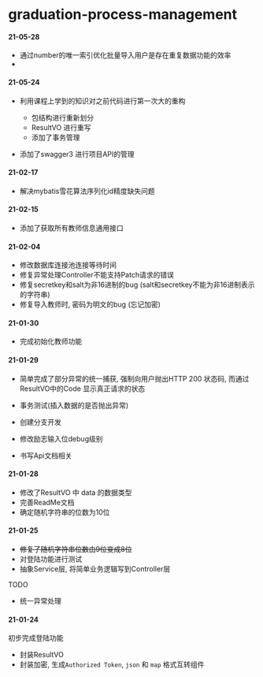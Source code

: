 # graduation-process-management

#### 21-05-28
- 通过number的唯一索引优化批量导入用户是存在重复数据功能的效率
- 
#### 21-05-24
- 利用课程上学到的知识对之前代码进行第一次大的重构
    - 包结构进行重新划分
    - ResultVO 进行重写
    - 添加了事务管理

- 添加了swagger3 进行项目API的管理    

#### 21-02-17
- 解决mybatis雪花算法序列化id精度缺失问题
#### 21-02-15
- 添加了获取所有教师信息通用接口
#### 21-02-04
- 修改数据库连接池连接等待时间
- 修复异常处理Controller不能支持Patch请求的错误
- 修复secretkey和salt为非16进制的bug (salt和secretkey不能为非16进制表示的字符串)
- 修复导入教师时, 密码为明文的bug (忘记加密)
#### 21-01-30

- 完成初始化教师功能

#### 21-01-29

- 简单完成了部分异常的统一捕获, 强制向用户抛出HTTP 200 状态码, 而通过ResultVO中的Code 显示真正请求的状态

- 事务测试(插入数据的是否抛出异常)
- 创建分支开发
- 修改励志输入位debug级别
- 书写Api文档相关

#### 21-01-28

- 修改了ResultVO 中 data 的数据类型
- 完善ReadMe文档
- 确定随机字符串的位数为10位

#### 21-01-25
- ~~修复了随机字符串位数由9位变成8位~~
- 对登陆功能进行测试
- 抽象Service层, 将简单业务逻辑写到Controller层

TODO
- 统一异常处理
#### 21-01-24 
初步完成登陆功能
- 封装ResultVO
- 封装加密, 生成`Authorized Token`, `json` 和 `map` 格式互转组件



